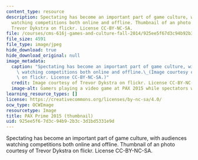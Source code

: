 ```yaml
---
content_type: resource
description: Spectating has become an important part of game culture, with audiences
  watching competitions both online and offline. Thumbnail of an photo courtesy of
  Trevor Dykstra on flickr. License CC-BY-NC-SA.
file: /courses/cms-616j-games-and-culture-fall-2014/925ee5f67d3c94b92b3c3d1bd5331e9d_cms-616jf14-th.jpg
file_size: 4591
file_type: image/jpeg
hide_download: true
hide_download_original: null
image_metadata:
  caption: "Spectating has become an important part of game culture, with audiences\
    \ watching competitions both online and offline.\_(Image courtesy of [Trevor Dykstra](https://flic.kr/p/x8kNb3)\
    \ on flickr. License CC-BY-NC-SA.)"
  credit: Image courtesy of Trevor Dykstra on flickr. License CC-BY-NC-SA.
  image-alt: Gamers playing a video game at PAX 2015 while spectators watch.
learning_resource_types: []
license: https://creativecommons.org/licenses/by-nc-sa/4.0/
ocw_type: OCWImage
resourcetype: Image
title: PAX Prime 2015 (thumbnail)
uid: 925ee5f6-7d3c-94b9-2b3c-3d1bd5331e9d
---
```

Spectating has become an important part of game culture, with audiences watching competitions both online and offline. Thumbnail of an photo courtesy of Trevor Dykstra on flickr. License CC-BY-NC-SA.